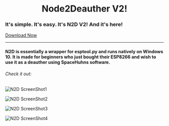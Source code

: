 <h1 align="center">Node2Deauther V2!</h1>
<h3> It's simple. It's easy. It's N2D V2! And it's here! </h3> <a href="https://github.com/mrvodka007/n2d/raw/master/ReleaseEXE/N2D2.exe"> Download Now </a>

---

<h4> N2D is essentially a wrapper for esptool.py and runs natively on Windows 10. It is made for beginners who just bought their ESP8266 and wish to use it as a deauther using SpaceHuhns software. </h4>


<h6> Check it out: </h6>


![N2D ScreenShot1](https://raw.githubusercontent.com/mrvodka007/n2d/master/Preview-IMG/ScreenShot1.PNG "Screenshot")


![N2D ScreenShot2](https://raw.githubusercontent.com/mrvodka007/n2d/master/Preview-IMG/ScreenShot2.PNG "Screenshot")


![N2D ScreenShot3](https://raw.githubusercontent.com/mrvodka007/n2d/master/Preview-IMG/ScreenShot3.PNG "Screenshot")


![N2D ScreenShot4](https://raw.githubusercontent.com/mrvodka007/n2d/master/Preview-IMG/ScreenShot4.PNG "Screenshot")
